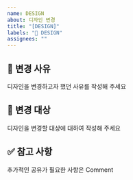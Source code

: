 ```yaml
---
name: DESIGN
about: 디자인 변경
title: "[DESIGN]"
labels: "💄 DESIGN"
assignees: ""
---
```


## 🧐 변경 사유

디자인을 변경하고자 했던 사유를 작성해 주세요

## 🎯 변경 대상

디자인을 변경할 대상에 대하여 작성해 주세요

## ✅ 참고 사항

추가적인 공유가 필요한 사항은 Comment
